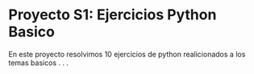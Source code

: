 # Proyecto S1: Ejercicios Python Basico

En este proyecto resolvimos 10 ejercicios de python realicionados a los temas basicos
.
.
.